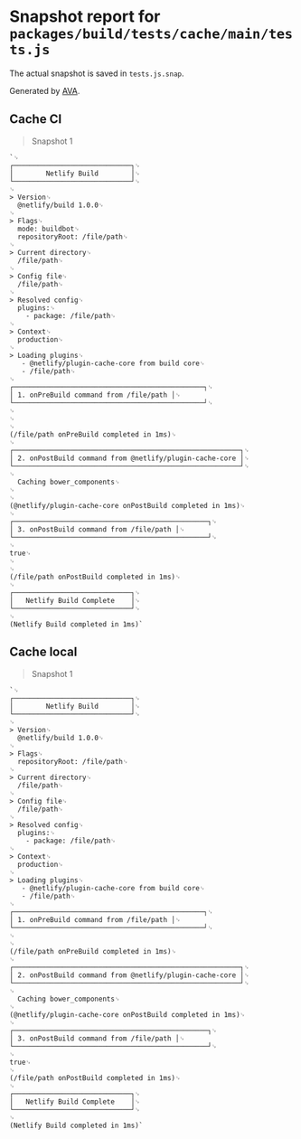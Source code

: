 # Snapshot report for `packages/build/tests/cache/main/tests.js`

The actual snapshot is saved in `tests.js.snap`.

Generated by [AVA](https://ava.li).

## Cache CI

> Snapshot 1

    `␊
    ┌─────────────────────────────┐␊
    │        Netlify Build        │␊
    └─────────────────────────────┘␊
    ␊
    > Version␊
      @netlify/build 1.0.0␊
    ␊
    > Flags␊
      mode: buildbot␊
      repositoryRoot: /file/path␊
    ␊
    > Current directory␊
      /file/path␊
    ␊
    > Config file␊
      /file/path␊
    ␊
    > Resolved config␊
      plugins:␊
        - package: /file/path␊
    ␊
    > Context␊
      production␊
    ␊
    > Loading plugins␊
       - @netlify/plugin-cache-core from build core␊
       - /file/path␊
    ␊
    ┌───────────────────────────────────────────────┐␊
    │ 1. onPreBuild command from /file/path │␊
    └───────────────────────────────────────────────┘␊
    ␊
    ␊
    ␊
    (/file/path onPreBuild completed in 1ms)␊
    ␊
    ┌────────────────────────────────────────────────────────┐␊
    │ 2. onPostBuild command from @netlify/plugin-cache-core │␊
    └────────────────────────────────────────────────────────┘␊
    ␊
      Caching bower_components␊
    ␊
    ␊
    (@netlify/plugin-cache-core onPostBuild completed in 1ms)␊
    ␊
    ┌────────────────────────────────────────────────┐␊
    │ 3. onPostBuild command from /file/path │␊
    └────────────────────────────────────────────────┘␊
    ␊
    true␊
    ␊
    ␊
    (/file/path onPostBuild completed in 1ms)␊
    ␊
    ┌─────────────────────────────┐␊
    │   Netlify Build Complete    │␊
    └─────────────────────────────┘␊
    ␊
    (Netlify Build completed in 1ms)`

## Cache local

> Snapshot 1

    `␊
    ┌─────────────────────────────┐␊
    │        Netlify Build        │␊
    └─────────────────────────────┘␊
    ␊
    > Version␊
      @netlify/build 1.0.0␊
    ␊
    > Flags␊
      repositoryRoot: /file/path␊
    ␊
    > Current directory␊
      /file/path␊
    ␊
    > Config file␊
      /file/path␊
    ␊
    > Resolved config␊
      plugins:␊
        - package: /file/path␊
    ␊
    > Context␊
      production␊
    ␊
    > Loading plugins␊
       - @netlify/plugin-cache-core from build core␊
       - /file/path␊
    ␊
    ┌───────────────────────────────────────────────┐␊
    │ 1. onPreBuild command from /file/path │␊
    └───────────────────────────────────────────────┘␊
    ␊
    ␊
    (/file/path onPreBuild completed in 1ms)␊
    ␊
    ┌────────────────────────────────────────────────────────┐␊
    │ 2. onPostBuild command from @netlify/plugin-cache-core │␊
    └────────────────────────────────────────────────────────┘␊
    ␊
      Caching bower_components␊
    ␊
    (@netlify/plugin-cache-core onPostBuild completed in 1ms)␊
    ␊
    ┌────────────────────────────────────────────────┐␊
    │ 3. onPostBuild command from /file/path │␊
    └────────────────────────────────────────────────┘␊
    ␊
    true␊
    ␊
    (/file/path onPostBuild completed in 1ms)␊
    ␊
    ┌─────────────────────────────┐␊
    │   Netlify Build Complete    │␊
    └─────────────────────────────┘␊
    ␊
    (Netlify Build completed in 1ms)`
